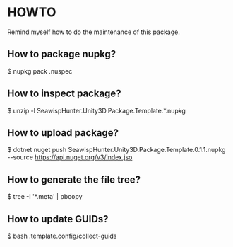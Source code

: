 # HOWTO

Remind myself how to do the maintenance of this package.

## How to package nupkg?

   $ nupkg pack .nuspec

## How to inspect package?

   $ unzip -l SeawispHunter.Unity3D.Package.Template.\*.nupkg

## How to upload package?

   $ dotnet nuget push SeawispHunter.Unity3D.Package.Template.0.1.1.nupkg --source https://api.nuget.org/v3/index.jso

## How to generate the file tree?

   $ tree -I '*.meta' | pbcopy

## How to update GUIDs?

   $ bash .template.config/collect-guids
